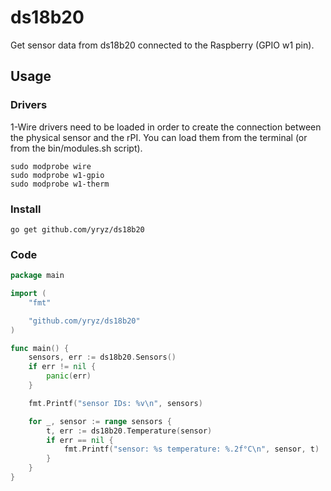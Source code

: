 # ds18b20

Get sensor data from ds18b20 connected to the Raspberry (GPIO w1 pin).

## Usage

### Drivers

1-Wire drivers need to be loaded in order to create the connection between the physical sensor and the rPI.
You can load them from the terminal (or from the bin/modules.sh script).

    sudo modprobe wire
    sudo modprobe w1-gpio
    sudo modprobe w1-therm

### Install
    go get github.com/yryz/ds18b20

### Code
```go
package main

import (
    "fmt"

    "github.com/yryz/ds18b20"
)

func main() {
    sensors, err := ds18b20.Sensors()
    if err != nil {
        panic(err)
    }

    fmt.Printf("sensor IDs: %v\n", sensors)

    for _, sensor := range sensors {
        t, err := ds18b20.Temperature(sensor)
        if err == nil {
            fmt.Printf("sensor: %s temperature: %.2f°C\n", sensor, t)
        }
    }
}
```
